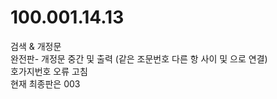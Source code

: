 # 100.001.14.13
검색 &amp; 개정문<br>
완전판- 개정문 중간 및 출력 (같은 조문번호 다른 항 사이 및 으로 연결) <br>
호가지번호 오류 고침 <br>
현재 최종판은 003

